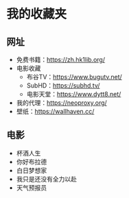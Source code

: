 # 我的收藏夹

## 网址

* 免费书籍：<https://zh.hk1lib.org/>
* 电影收藏
  * 布谷TV：<https://www.bugutv.net/>
  * SubHD：<https://subhd.tv/>
  * 电影天堂：<https://www.dytt8.net/>
* 我的代理：<https://neoproxy.org/>
* 壁纸：<https://wallhaven.cc/>

## 电影

* 杯酒人生
* 你好布拉德
* 白日梦想家
* 我只是还没有全力以赴
* 天气预报员

